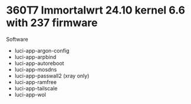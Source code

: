 # 360T7 Immortalwrt 24.10 kernel 6.6 with 237 firmware

Software

- luci-app-argon-config
- luci-app-arpbind
- luci-app-autoreboot
- luci-app-mosdns
- luci-app-passwall2 (xray only)
- luci-app-ramfree
- luci-app-tailscale
- luci-app-wol
